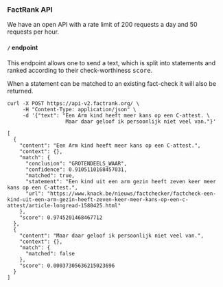 ### FactRank API

We have an open API with a rate limit of 200 requests a day and 50 requests per hour.

#### `/` endpoint

This endpoint allows one to send a text, which is split into statements and ranked according to their check-worthiness <kbd>score</kbd>. 

When a statement can be matched to an existing fact-check it will also be returned.

<div v-highlight >
<pre class="language-bash"><code>curl -X POST https://api-v2.factrank.org/ \
	 -H "Content-Type: application/json" \
	 -d '{"text": "Een Arm kind heeft meer kans op een C-attest. \
                   Maar daar geloof ik persoonlijk niet veel van."}'
</code></pre>
<pre class="language-javascript"><code>[
  {
    "content": "Een Arm kind heeft meer kans op een C-attest.",
    "context": {},
    "match": {
      "conclusion": "GROTENDEELS_WAAR",
      "confidence": 0.9105110168457031,
      "matched": true,
      "statement": "Een kind uit een arm gezin heeft zeven keer meer kans op een C-attest.",
      "url": "https://www.knack.be/nieuws/factchecker/factcheck-een-kind-uit-een-arm-gezin-heeft-zeven-keer-meer-kans-op-een-c-attest/article-longread-1580425.html"
    },
    "score": 0.9745201468467712
  },
  {
    "content": "Maar daar geloof ik persoonlijk niet veel van.",
    "context": {},
    "match": {
      "matched": false
    },
    "score": 0.00037305636215023696
  }
]</code></pre>
</div>
